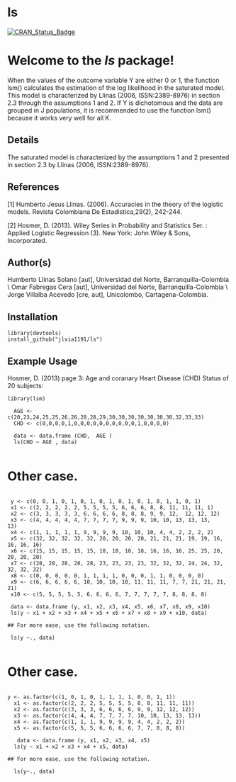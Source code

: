 # ls
[![CRAN\_Status\_Badge](http://www.r-pkg.org/badges/version/lsm)](https://cran.r-project.org/package=lsm)

Welcome to the *ls* package!
=================================


 When the values of the outcome variable Y are either 0 or 1, the function lsm() calculates the estimation of the log likelihood in the saturated model. This model is characterized by Llinas (2006, ISSN:2389-8976) in section 2.3 through the assumptions 1 and 2. If Y is dichotomous and the data are grouped in J populations, it is recommended to use the function lsm() because it works very well for all K.

Details
------

The saturated model is characterized by the assumptions 1 and 2 presented in section 2.3 by Llinas (2006, ISSN:2389-8976).


References
------

[1] Humberto Jesus Llinas. (2006). Accuracies in the theory of the logistic models. Revista Colombiana
De Estadistica,29(2), 242-244.

[2] Hosmer, D. (2013). Wiley Series in Probability and Statistics Ser. : Applied Logistic Regression (3).
New York: John Wiley &amp; Sons, Incorporated.


Author(s)
------
 Humberto Llinas Solano [aut], Universidad del Norte, Barranquilla-Colombia \\ Omar Fabregas Cera [aut], Universidad del Norte, Barranquilla-Colombia \\ Jorge Villalba Acevedo [cre, aut], Unicolombo, Cartagena-Colombia.

Installation
------------

``` {r}
library(devtools)
install_github("jlvia1191/ls")
```

Example Usage
-------------

 Hosmer, D. (2013) page 3: Age and coranary Heart Disease (CHD) Status of 20 subjects:

```{r}
library(lsm)

  AGE <- c(20,23,24,25,25,26,26,28,28,29,30,30,30,30,30,30,30,32,33,33)
  CHD <- c(0,0,0,0,1,0,0,0,0,0,0,0,0,0,0,1,0,0,0,0)
  
  data <- data.frame (CHD,  AGE )
  ls(CHD ~ AGE , data)
 
```

 # Other case.

``` {r}
 
 y <- c(0, 0, 1, 0, 1, 0, 1, 0, 1, 0, 1, 0, 1, 0, 1, 1, 0, 1)
 x1	<- c(2, 2, 2, 2, 2, 5, 5, 5, 5, 6, 6, 6, 8, 8, 11, 11, 11, 1)
 x2	<- c(3, 3, 3, 3, 3, 6, 6, 6, 6, 8, 8, 8, 9, 9, 12,	12,	12,	12)
 x3	<- c(4, 4, 4, 4, 4, 7, 7, 7, 7, 9, 9, 9, 10, 10, 13, 13, 13,	13)
 x4	<- c(1, 1, 1, 1, 1, 9, 9, 9, 9, 10, 10, 10, 4, 4, 2, 2, 2, 2)
 x5	<- c(32, 32, 32, 32, 32, 20, 20, 20, 20, 21, 21, 21, 19, 19, 16, 16, 16, 16)
 x6	<- c(15, 15, 15, 15, 15, 18, 18, 18, 18, 16, 16, 16, 25, 25, 20, 20, 20, 20)
 x7	<- c(28, 28, 28, 28, 28, 23, 23, 23, 23, 32, 32, 32, 24, 24, 32, 32, 32, 32)
 x8	<- c(0, 0, 0, 0, 0, 1, 1, 1, 1, 0, 0, 0, 1, 1, 0, 0, 0, 0)
 x9	<- c(6, 6, 6, 6, 6, 10, 10, 10, 10, 11, 11, 11, 7, 7, 21, 21, 21, 21)
 x10 <- c(5, 5, 5, 5, 5, 6, 6, 6, 6, 7, 7, 7, 7, 7, 8, 8, 8, 8)
 
 data <- data.frame (y, x1, x2, x3, x4, x5, x6, x7, x8, x9, x10)
 ls(y ~ x1 + x2 + x3 + x4 + x5 + x6 + x7 + x8 + x9 + x10, data)
 
## For more ease, use the following notation.
 
 ls(y ~., data)
 
```

 # Other case.

```{r}

y <- as.factor(c(1, 0, 1, 0, 1, 1, 1, 1, 0, 0, 1, 1))
  x1 <-	as.factor(c(2, 2, 2, 5, 5, 5, 5, 8, 8, 11, 11, 11))
  x2 <-	as.factor(c(3, 3, 3, 6, 6, 6, 6, 9, 9, 12, 12, 12))
  x3 <-	as.factor(c(4, 4, 4, 7, 7, 7, 7, 10, 10, 13, 13, 13))
  x4 <-	as.factor(c(1, 1, 1, 9, 9, 9, 9, 4, 4, 2, 2, 2))
  x5 <-	as.factor(c(5, 5, 5, 6, 6, 6, 6, 7, 7, 8, 8, 8))

   data <- data.frame (y, x1, x2, x3, x4, x5) 
  ls(y ~ x1 + x2 + x3 + x4 + x5, data)
  
## For more ease, use the following notation.
  
  ls(y~., data)
```
